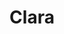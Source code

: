 ---
title: Clara
artigo: a
picture: /images/c/Clara.jpg
background: /images/fundos/coracao.jpg
style: style-verde2
description: Significado do nome Clara
full-description:  Brilha, brilha! Como o próprio nome sugere, Clara, que tem origem no latim, clarus, quer dizer brilhante, luminosa! Por onde passa é percebida por sua luz e obstinação. Conselho, se estiver na rua e encontrar uma Clara, use seus óculos escuros e deixe-a brilhar!
---
